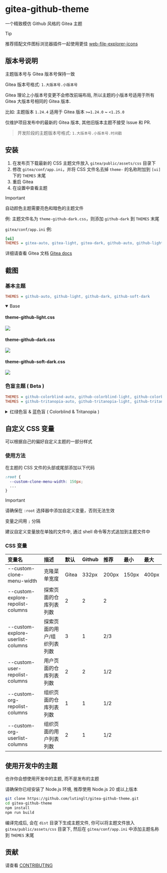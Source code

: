 # gitea-github-theme

一个精致模仿 Github 风格的 Gitea 主题

> [!TIP]
>
> 推荐搭配文件图标浏览器插件一起使用更佳
> [web-file-explorer-icons](https://github.com/catppuccin/web-file-explorer-icons)

## 版本号说明

主题版本号与 Gitea 版本号保持一致

Gitea 版本号格式: `1.大版本号.小版本号`

Gitea 理论上小版本号变更不会修改前端布局, 所以主题的小版本号适用于所有 Gitea 大版本号相同的 Gitea 版本.

比如: 主题版本 `1.24.4` 适用于 Gitea 版本 `>=1.24.0` ~ `<1.25.0`

仅维护项目发布中的最新的 Gitea 版本, 其他旧版本主题不接受 Issue 和 PR.

> 开发阶段的主题版本号格式: `1.大版本号.小版本号.时间戳`

## 安装

1. 在发布页下载最新的 CSS 主题文件放入 `gitea/public/assets/css` 目录下
2. 修改 `gitea/conf/app.ini`，并将 CSS 文件名去掉 `theme-` 的名称附加到 `[ui]` 下的 `THEMES` 末尾
3. 重启 Gitea
4. 在设置中查看主题

> [!IMPORTANT]
>
> 自动颜色主题需要亮色和暗色的主题文件

例: 主题文件名为 `theme-github-dark.css`，则添加 `github-dark` 到 `THEMES` 末尾

`gitea/conf/app.ini` 例:

```ini
[ui]
THEMES = gitea-auto, gitea-light, gitea-dark, github-auto, github-light, github-dark, github-soft-dark
```

详细请查看 Gitea 文档
[Gitea docs](https://docs.gitea.com/next/administration/customizing-gitea#customizing-the-look-of-gitea)

## 截图

### 基本主题

```ini
THEMES = github-auto, github-light, github-dark, github-soft-dark
```
<details open>
<summary>Base</summary>
<h4>theme-github-light.css</h4>
<img src="screenshots/light.png"/>
<h4>theme-github-dark.css</h4>
<img src="screenshots/dark.png"/>
<h4>theme-github-soft-dark.css</h4>
<img src="screenshots/soft-dark.png"/>
</details>

### 色盲主题 ( Beta )

```ini
THEMES = github-colorblind-auto, github-colorblind-light, github-colorblind-dark
THEMES = github-tritanopia-auto, github-tritanopia-light, github-tritanopia-dark
```

<details>
<summary>红绿色盲 & 蓝色盲 ( Colorblind & Tritanopia )</summary>
<h4>theme-github-colorblind-light.css & theme-github-tritanopia-light.css</h4>
<img src="screenshots/colorblind-light.png"/>
<h4>theme-github-colorblind-dark.css & theme-github-tritanopia-dark.css</h4>
<img src="screenshots/colorblind-dark.png"/>
</details>

## 自定义 CSS 变量

可以根据自己的偏好自定义主题的一部分样式

### 使用方法

在主题的 CSS 文件的头部或尾部添加以下代码

```css
:root {
  --custom-clone-menu-width: 150px;
  ...
}
```

> [!IMPORTANT]
>
> 请确保在 `:root` 选择器中添加自定义变量，否则无法生效
>
> 变量之间用 `;` 分隔
>
> 建议自定义变量放在单独的文件中, 通过 shell 命令等方式追加到主题文件中

### CSS 变量

| 变量名                            | 描述                        | 默认  | Github | 推荐  | 最小  | 最大  |
| :-------------------------------- | :-------------------------- | :---- | :----- | :---- | :---- | :---- |
| --custom-clone-menu-width         | 克隆菜单宽度                | Gitea | 332px  | 200px | 150px | 400px |
| --custom-explore-repolist-columns | 探索页面的仓库列表列数      | 2     | 2      | 2     |       |       |
| --custom-explore-userlist-columns | 探索页面的用户/组织列表列数 | 3     | 1      | 2/3   |       |       |
| --custom-user-repolist-columns    | 用户页面的仓库列表列数      | 2     | 2      | 1/2   |       |       |
| --custom-org-repolist-columns     | 组织页面的仓库列表列数      | 1     | 1      | 1/2   |       |       |
| --custom-org-userlist-columns     | 组织页面的用户列表列数      | 2     | 1      | 1/2   |       |       |

## 使用开发中的主题

也许你会想使用开发中的主题, 而不是发布的主题

请确保你已经安装了 Node.js 环境, 推荐使用 Node.js 20 或以上版本

```bash
git clone https://github.com/lutinglt/gitea-github-theme.git
cd gitea-github-theme
npm install
npm run build
```

编译完成后, 会在 `dist` 目录下生成主题文件, 你可以将主题文件放入 `gitea/public/assets/css` 目录下, 然后在
`gitea/conf/app.ini` 中添加主题名称到 `THEMES` 末尾

## 贡献

请查看 [CONTRIBUTING](CONTRIBUTING.md)
